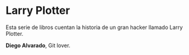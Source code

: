 # Larry Plotter

Esta serie de libros cuentan la historia de un gran hacker llamado Larry Plotter.

**Diego Alvarado**, Git lover.


